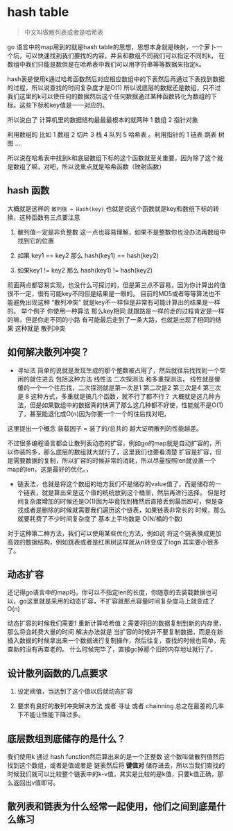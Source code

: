 # hash table
> 中文叫做散列表或者是哈希表

go 语言中的map用到的就是hash table的思想，思想本身就是映射，一个萝卜一个坑，可以快速找到我们要找的内容，并且和数组不同我们可以指定不同的k，
在数组中我们只能是数但是在哈希表中我们可以用字符串等等数据来指定k。

hash表是使用k通过哈希函数然后对应相应数组中的下表然后再通过下表找到数据的过程，所以说查找的时间复杂度才是O(1)
所以说底层的数据还是数组，只不过我们这里的k可以使任何的数据然后这个任何数据通过某种函数转化为数组的下标。这些下标和key值是一一对应的。

所以说白了 计算机里的数据结构最最最根本的就两种 1 数组 2 指针对象

利用数组的 比如 1 数组 2 切片 3 栈 4 队列 5 哈希表 。利用指针的 1 链表 跳表 树 图 ...

所以说在哈希表中找到k和底层数组下标的这个函数就至关重要，因为除了这个就是数组了嘛，对吧，所以说重点就是哈希函数（映射函数）
## hash 函数

大概就是这样的  `散列值 = Hash(key)` 也就是说这个函数就是key和数组下标的转换，这种函数有三点要注意

1. 散列值一定是非负整数 这一点也容易理解，如果不是整数你也没办法再数组中找到它的位置

2. 如果 key1 == key2 那么 hash(key1)  == hash(key2)

3. 如果key1 != key2 那么 hash(key1) != hash(key2)

前面两点都容易实现，也没什么可探讨的，但是第三点不容易，因为你计算出的值很不一定，很有可能key不同但是结果是一眼的。
目前的MD5或者等等算法也不能避免出现这种 “散列冲突” 就是key不一样但是非常有可能计算出的结果是一样的。
举个例子 你使用一种算法 那么key相同 就跟路是一样的走的过程肯定是一样的嘛，但是你走不同的小路 有可能最后走到了一条大路，也就是出现了相同的结果
这种就是 散列冲突

## 如何解决散列冲突？

- 寻址法 简单的说就是发现生成的那个整数被占用了，然后就往后找找到一个空闲的就住进去 包括这种方法 线性法 二次探测法 和多重探测法，
线性就是傻傻的一个一个往后找，二次探测就是第一次是1  第二次是2 第三次是4 第三次是 8 这种方式，多重就是搞几个函数，就不行了都不行？
大概就是这几种方法，但是如果数组中的数据真的快满了那么这几种都不好使，性能就不是O(1)了，甚至能退化成O(n)因为你要一个一个的往后找对吧，

 这里提出一个概念 装载因子 = 装了的/总共的 越大证明散列的性能越差。

 不过很多编程语言都会让散列表动态的扩容，例如go的map就是自动扩容的，所以你装的多，那么底层的数组就大就行了，这里我们也要看清楚
 扩容是扩容，但是需要数据的复制，所以扩容的时候非常的消耗，所以尽量按照len就设置一个map的len，这是最好的优化。，

- 链表法，也就是将这个数组的地方我们不是储存的value值了，而是储存的一个链表，就是算出来是这个值的统统放到这个桶里，然后再进行选择。
但是时间复杂度增加的时候还是O(1)因为毕竟找到桶然后直接丢到最后即可，但是查找或者是删除的时候就需要我们遍历这个链表，如果链表非常长的
时候，那么就要耗费了不少时间复杂度了 基本上平均数是 O(N/桶的个数)

对于这种第二种方法，我们可以使用某些优化方法，例如说 将这个链表换成更加高效的数据结构，例如跳表或者是红黑树这样就从n转变成了logn
其实要小很多了。

## 动态扩容

还记得go语言中的map吗，你可以不指定len的长度，你随意的去装载数据也可以，go这里就是采用的动态扩容，不扩容就那点容量时间复杂度马上就变成了O(n)

动态扩容的时候我们需要1 重新计算哈希值 2 需要将旧的数据复制到新的内存里，那么将会耗费大量的时间
解决办法就是 当扩容的时候并不要复制数据，而是在新插入数据的时候拿出来一个数据进行复制操作，然后往复，查找的时候也简单，先查新的没有再查老的。
什么时候完毕了，直接gc掉那个旧的内存地址就行了。

## 设计散列函数的几点要求

1. 设定阀值，当达到了这个值以后就动态扩容

2. 要求有良好的散列冲突解决方法 或者 寻址 或者 chainning 总之在最差的几率下不能让性能下降过多。

## 底层数组到底储存的是什么？

我们使用k 通过 hash function然后算出来的是一个正整数 这个数叫做散列值然后找到这个数组，或者是值或者是 链表然后将 **键值对**
储存进去，所以当我们查找的时候我们就可以比较整个链表中的k-v值，其实是比较的是k值，只要k值正确，那么返回出v值即可。

## 散列表和链表为什么经常一起使用，他们之间到底是什么练习
